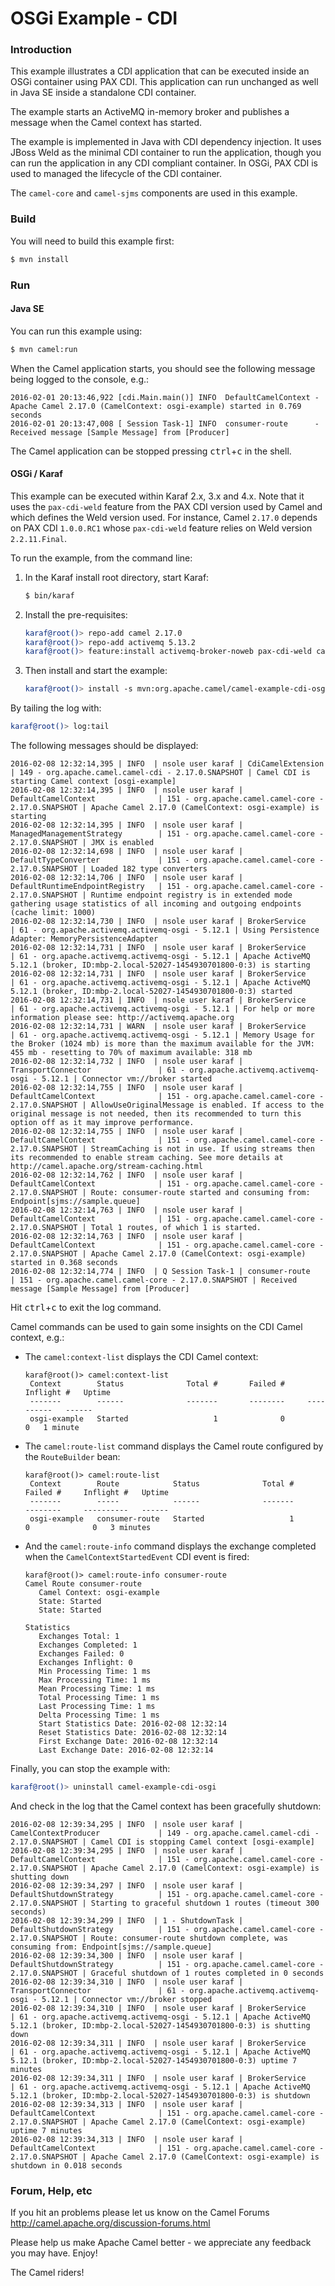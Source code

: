 # OSGi Example - CDI

### Introduction

This example illustrates a CDI application that can be executed inside an OSGi container
using PAX CDI. This application can run unchanged as well in Java SE inside a standalone
CDI container.

The example starts an ActiveMQ in-memory broker and publishes a message when the Camel
context has started.

The example is implemented in Java with CDI dependency injection. It uses JBoss Weld
as the minimal CDI container to run the application, though you can run the application
in any CDI compliant container. In OSGi, PAX CDI is used to managed the lifecycle of
the CDI container.

The `camel-core` and `camel-sjms` components are used in this example.

### Build

You will need to build this example first:

```sh
$ mvn install
```

### Run

#### Java SE

You can run this example using:

```sh
$ mvn camel:run
```

When the Camel application starts, you should see the following message being logged to the console, e.g.:

```
2016-02-01 20:13:46,922 [cdi.Main.main()] INFO  DefaultCamelContext - Apache Camel 2.17.0 (CamelContext: osgi-example) started in 0.769 seconds
2016-02-01 20:13:47,008 [ Session Task-1] INFO  consumer-route      - Received message [Sample Message] from [Producer]
```

The Camel application can be stopped pressing <kbd>ctrl</kbd>+<kbd>c</kbd> in the shell.

#### OSGi / Karaf

This example can be executed within Karaf 2.x, 3.x and 4.x. Note that it uses
the `pax-cdi-weld` feature from the PAX CDI version used by Camel and which defines
the Weld version used. For instance, Camel `2.17.0` depends on PAX CDI `1.0.0.RC1`
whose `pax-cdi-weld` feature relies on Weld version `2.2.11.Final`.

To run the example, from the command line:

1. In the Karaf install root directory, start Karaf:

    ```sh
    $ bin/karaf
    ```

2. Install the pre-requisites:

    ```sh
    karaf@root()> repo-add camel 2.17.0
    karaf@root()> repo-add activemq 5.13.2
    karaf@root()> feature:install activemq-broker-noweb pax-cdi-weld camel-sjms camel-cdi
    ```

3. Then install and start the example:

    ```sh
    karaf@root()> install -s mvn:org.apache.camel/camel-example-cdi-osgi/2.17.0
    ```

By tailing the log with:

```sh
karaf@root()> log:tail
```

The following messages should be displayed:

```
2016-02-08 12:32:14,395 | INFO  | nsole user karaf | CdiCamelExtension                | 149 - org.apache.camel.camel-cdi - 2.17.0.SNAPSHOT | Camel CDI is starting Camel context [osgi-example]
2016-02-08 12:32:14,395 | INFO  | nsole user karaf | DefaultCamelContext              | 151 - org.apache.camel.camel-core - 2.17.0.SNAPSHOT | Apache Camel 2.17.0 (CamelContext: osgi-example) is starting
2016-02-08 12:32:14,395 | INFO  | nsole user karaf | ManagedManagementStrategy        | 151 - org.apache.camel.camel-core - 2.17.0.SNAPSHOT | JMX is enabled
2016-02-08 12:32:14,698 | INFO  | nsole user karaf | DefaultTypeConverter             | 151 - org.apache.camel.camel-core - 2.17.0.SNAPSHOT | Loaded 182 type converters
2016-02-08 12:32:14,706 | INFO  | nsole user karaf | DefaultRuntimeEndpointRegistry   | 151 - org.apache.camel.camel-core - 2.17.0.SNAPSHOT | Runtime endpoint registry is in extended mode gathering usage statistics of all incoming and outgoing endpoints (cache limit: 1000)
2016-02-08 12:32:14,730 | INFO  | nsole user karaf | BrokerService                    | 61 - org.apache.activemq.activemq-osgi - 5.12.1 | Using Persistence Adapter: MemoryPersistenceAdapter
2016-02-08 12:32:14,731 | INFO  | nsole user karaf | BrokerService                    | 61 - org.apache.activemq.activemq-osgi - 5.12.1 | Apache ActiveMQ 5.12.1 (broker, ID:mbp-2.local-52027-1454930701800-0:3) is starting
2016-02-08 12:32:14,731 | INFO  | nsole user karaf | BrokerService                    | 61 - org.apache.activemq.activemq-osgi - 5.12.1 | Apache ActiveMQ 5.12.1 (broker, ID:mbp-2.local-52027-1454930701800-0:3) started
2016-02-08 12:32:14,731 | INFO  | nsole user karaf | BrokerService                    | 61 - org.apache.activemq.activemq-osgi - 5.12.1 | For help or more information please see: http://activemq.apache.org
2016-02-08 12:32:14,731 | WARN  | nsole user karaf | BrokerService                    | 61 - org.apache.activemq.activemq-osgi - 5.12.1 | Memory Usage for the Broker (1024 mb) is more than the maximum available for the JVM: 455 mb - resetting to 70% of maximum available: 318 mb
2016-02-08 12:32:14,732 | INFO  | nsole user karaf | TransportConnector               | 61 - org.apache.activemq.activemq-osgi - 5.12.1 | Connector vm://broker started
2016-02-08 12:32:14,755 | INFO  | nsole user karaf | DefaultCamelContext              | 151 - org.apache.camel.camel-core - 2.17.0.SNAPSHOT | AllowUseOriginalMessage is enabled. If access to the original message is not needed, then its recommended to turn this option off as it may improve performance.
2016-02-08 12:32:14,755 | INFO  | nsole user karaf | DefaultCamelContext              | 151 - org.apache.camel.camel-core - 2.17.0.SNAPSHOT | StreamCaching is not in use. If using streams then its recommended to enable stream caching. See more details at http://camel.apache.org/stream-caching.html
2016-02-08 12:32:14,762 | INFO  | nsole user karaf | DefaultCamelContext              | 151 - org.apache.camel.camel-core - 2.17.0.SNAPSHOT | Route: consumer-route started and consuming from: Endpoint[sjms://sample.queue]
2016-02-08 12:32:14,763 | INFO  | nsole user karaf | DefaultCamelContext              | 151 - org.apache.camel.camel-core - 2.17.0.SNAPSHOT | Total 1 routes, of which 1 is started.
2016-02-08 12:32:14,763 | INFO  | nsole user karaf | DefaultCamelContext              | 151 - org.apache.camel.camel-core - 2.17.0.SNAPSHOT | Apache Camel 2.17.0 (CamelContext: osgi-example) started in 0.368 seconds
2016-02-08 12:32:14,774 | INFO  | Q Session Task-1 | consumer-route                   | 151 - org.apache.camel.camel-core - 2.17.0.SNAPSHOT | Received message [Sample Message] from [Producer]
```

Hit <kbd>ctrl</kbd>+<kbd>c</kbd> to exit the log command.

Camel commands can be used to gain some insights on the CDI Camel
context, e.g.:

- The `camel:context-list` displays the CDI Camel context:

    ```
    karaf@root()> camel:context-list
     Context        Status              Total #       Failed #     Inflight #   Uptime        
     -------        ------              -------       --------     ----------   ------        
     osgi-example   Started                   1              0              0   1 minute  
    ```

- The `camel:route-list` command displays the Camel route configured
  by the `RouteBuilder` bean:

    ```
    karaf@root()> camel:route-list
     Context        Route            Status              Total #       Failed #     Inflight #   Uptime        
     -------        -----            ------              -------       --------     ----------   ------        
     osgi-example   consumer-route   Started                   1              0              0   3 minutes
     ```

- And the `camel:route-info` command displays the exchange completed
  when the `CamelContextStartedEvent` CDI event is fired:

    ```
    karaf@root()> camel:route-info consumer-route
    Camel Route consumer-route
       Camel Context: osgi-example
       State: Started
       State: Started

    Statistics
       Exchanges Total: 1
       Exchanges Completed: 1
       Exchanges Failed: 0
       Exchanges Inflight: 0
       Min Processing Time: 1 ms
       Max Processing Time: 1 ms
       Mean Processing Time: 1 ms
       Total Processing Time: 1 ms
       Last Processing Time: 1 ms
       Delta Processing Time: 1 ms
       Start Statistics Date: 2016-02-08 12:32:14
       Reset Statistics Date: 2016-02-08 12:32:14
       First Exchange Date: 2016-02-08 12:32:14
       Last Exchange Date: 2016-02-08 12:32:14
    ```

Finally, you can stop the example with:

```sh
karaf@root()> uninstall camel-example-cdi-osgi
```

And check in the log that the Camel context has been gracefully
shutdown:

```
2016-02-08 12:39:34,295 | INFO  | nsole user karaf | CamelContextProducer             | 149 - org.apache.camel.camel-cdi - 2.17.0.SNAPSHOT | Camel CDI is stopping Camel context [osgi-example]
2016-02-08 12:39:34,295 | INFO  | nsole user karaf | DefaultCamelContext              | 151 - org.apache.camel.camel-core - 2.17.0.SNAPSHOT | Apache Camel 2.17.0 (CamelContext: osgi-example) is shutting down
2016-02-08 12:39:34,297 | INFO  | nsole user karaf | DefaultShutdownStrategy          | 151 - org.apache.camel.camel-core - 2.17.0.SNAPSHOT | Starting to graceful shutdown 1 routes (timeout 300 seconds)
2016-02-08 12:39:34,299 | INFO  | 1 - ShutdownTask | DefaultShutdownStrategy          | 151 - org.apache.camel.camel-core - 2.17.0.SNAPSHOT | Route: consumer-route shutdown complete, was consuming from: Endpoint[sjms://sample.queue]
2016-02-08 12:39:34,300 | INFO  | nsole user karaf | DefaultShutdownStrategy          | 151 - org.apache.camel.camel-core - 2.17.0.SNAPSHOT | Graceful shutdown of 1 routes completed in 0 seconds
2016-02-08 12:39:34,310 | INFO  | nsole user karaf | TransportConnector               | 61 - org.apache.activemq.activemq-osgi - 5.12.1 | Connector vm://broker stopped
2016-02-08 12:39:34,310 | INFO  | nsole user karaf | BrokerService                    | 61 - org.apache.activemq.activemq-osgi - 5.12.1 | Apache ActiveMQ 5.12.1 (broker, ID:mbp-2.local-52027-1454930701800-0:3) is shutting down
2016-02-08 12:39:34,311 | INFO  | nsole user karaf | BrokerService                    | 61 - org.apache.activemq.activemq-osgi - 5.12.1 | Apache ActiveMQ 5.12.1 (broker, ID:mbp-2.local-52027-1454930701800-0:3) uptime 7 minutes
2016-02-08 12:39:34,311 | INFO  | nsole user karaf | BrokerService                    | 61 - org.apache.activemq.activemq-osgi - 5.12.1 | Apache ActiveMQ 5.12.1 (broker, ID:mbp-2.local-52027-1454930701800-0:3) is shutdown
2016-02-08 12:39:34,313 | INFO  | nsole user karaf | DefaultCamelContext              | 151 - org.apache.camel.camel-core - 2.17.0.SNAPSHOT | Apache Camel 2.17.0 (CamelContext: osgi-example) uptime 7 minutes
2016-02-08 12:39:34,313 | INFO  | nsole user karaf | DefaultCamelContext              | 151 - org.apache.camel.camel-core - 2.17.0.SNAPSHOT | Apache Camel 2.17.0 (CamelContext: osgi-example) is shutdown in 0.018 seconds
```

### Forum, Help, etc

If you hit an problems please let us know on the Camel Forums
<http://camel.apache.org/discussion-forums.html>

Please help us make Apache Camel better - we appreciate any feedback you may have. Enjoy!

The Camel riders!
